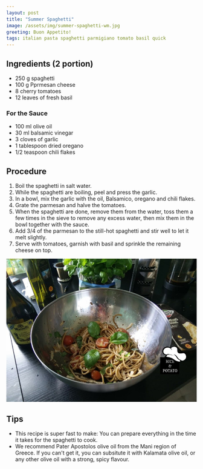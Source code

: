 ```yaml
---
layout: post
title: "Summer Spaghetti"
image: /assets/img/summer-spaghetti-wm.jpg
greeting: Buon Appetito!
tags: italian pasta spaghetti parmigiano tomato basil quick
---
```


## Ingredients (2 portion)

 - 250 g spaghetti
 - 100 g Pprmesan cheese
 - 8 cherry tomatoes
 - 12 leaves of fresh basil 
 
### For the Sauce

 - 100 ml olive oil
 - 30 ml balsamic vinegar
 - 3 cloves of garlic
 - 1 tablespoon dried oregano
 - 1/2 teaspoon chili flakes

## Procedure

 1. Boil the spaghetti in salt water.
 1. While the spaghetti are boiling, peel and press the garlic.
 1. In a bowl, mix the garlic with the oil, Balsamico, oregano and chili flakes.
 1. Grate the parmesan and halve the tomatoes.
 1. When the spaghetti are done, remove them from the water, toss them a few times in the sieve to remove any excess water, then mix them in the bowl together with the sauce.
 1. Add 3/4 of the parmesan to the still-hot spaghetti and stir well to let it melt slightly.
 1. Serve with tomatoes, garnish with basil and sprinkle the remaining cheese on top.
 
![](/assets/img/summer-spaghetti2-wm.jpg)

## Tips

 - This recipe is super fast to make: You can prepare everything in the time it takes for the spaghetti to cook.
 - We recommend Pater Apostolos olive oil from the Mani region of Greece. If you can't get it, you can subsitute it with Kalamata olive oil, or any other olive oil with a strong, spicy flavour.

